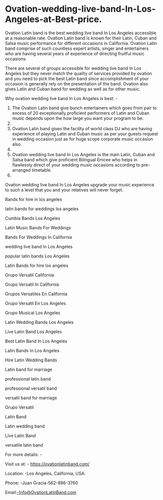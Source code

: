 # Ovation-wedding-live-band-In-Los-Angeles-at-Best-price.


Ovation Latin band is the best wedding live band In Los Angeles accessible at a reasonable rate. Ovation Latin band is known for their Latin, Cuban and Salsa music performance for different occasions in California. Ovation Latin band comprise of such countless expert artists, singer and entertainers who are having several years of experience of directing fruitful music occasions.


There are several of groups accessible for wedding live band In Los Angeles but they never match the quality of services provided by ovation and you need to pick the best Latin band since accomplishment of your occasion is generally rely on the presentation of the band. Ovation also gives Latin and Cuban band for wedding as well as for other music.


Why ovation wedding live band In Los Angeles is best: -

1.	The Ovation Latin band give bunch entertainers which goes from pair to excess of 20 exceptionally proficient performers of Latin and Cuban music depends upon the how large you want your program to be.
2.	
3.	Ovation Latin band gives the facility of world class DJ who are having experience of playing Latin and Cuban music as per your guests request in wedding occasion just as for huge scope corporate music occasion also.
4.	
5.	Ovation wedding live band In Los Angeles is the main Latin, Cuban and Salsa band which give proficient Bilingual Emcee who helps in flawlessly direct of your wedding music occasions according to pre-arranged timetable.
6.	
Ovation wedding live band In Los Angeles upgrade your music experience to such a level that you and your relatives will never forget.

Bands for hire in los angeles

latin bands for weddings los angeles

Cumbia Bands Los Angeles

Latin Music Bands For Weddings

Bands For Weddings In California

wedding live band In Los Angeles

popular latin bands Los Angeles

Latin Bands for hire los angeles

Grupo Versatil California

Grupo Versatil In California

Grupos Versatiles En California

Grupo Versatil En Los Angeles

Grupo Musical Los Angeles

Latin Wedding Bands Los Angeles

Live Latin Band Los Angeles

Best Latin Band In Los Angeles

Latin Bands In Los Angeles

Hire Latin Wedding Bands

Latin band for marriage

professional latin band

professional versatil band

versatil band for marriage

Grupo Versatil


Latin Band

Latin wedding band

Live Latin Band

versatile latin band

For more details: -

Visit us at: - https://ovationlatinband.com/

Location: -Los Angeles, California, USA.

Phone: -Juan Gracia-562-896-3760

Email:-Info@OvationLatinBand.com
